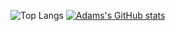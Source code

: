 ![Top Langs](https://github-readme-stats.vercel.app/api/top-langs/?username=adam-fitz395&hide_progress=false)
[![Adams's GitHub stats](https://github-readme-stats.vercel.app/api?username=adam-fitz395)](https://github.com/anuraghazra/github-readme-stats)
